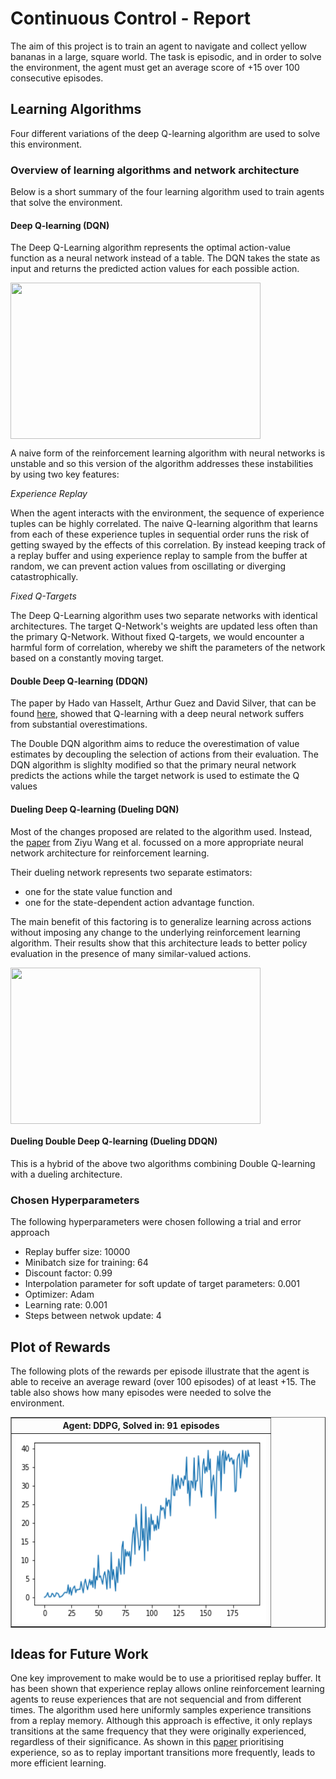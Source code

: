 # Continuous Control - Report

The aim of this project is to train an agent to navigate and collect yellow bananas in a large, square world. The task is episodic, and in order to solve the environment, the agent must get an average score of +15 over 100 consecutive episodes.


## Learning Algorithms

Four different variations of the deep Q-learning algorithm are used to solve this environment. 


### Overview of learning algorithms and network architecture

Below is a short summary of the four learning algorithm used to train agents that solve the environment.


#### Deep Q-learning (DQN) 

The Deep Q-Learning algorithm represents the optimal action-value function as a neural network instead of a table. The DQN takes the state as input and returns the predicted action values for each possible action.

<img align=center src="images/dqn.png" width="400" height="250" />

A naive form of the reinforcement learning algorithm with neural networks is unstable and so this version of the algorithm addresses these instabilities by using two key features:

*Experience Replay*

When the agent interacts with the environment, the sequence of experience tuples can be highly correlated. The naive Q-learning algorithm that learns from each of these experience tuples in sequential order runs the risk of getting swayed by the effects of this correlation. By instead keeping track of a replay buffer and using experience replay to sample from the buffer at random, we can prevent action values from oscillating or diverging catastrophically.

*Fixed Q-Targets*

The Deep Q-Learning algorithm uses two separate networks with identical architectures. The target Q-Network's weights are updated less often than the primary Q-Network. Without fixed Q-targets, we would encounter a harmful form of correlation, whereby we shift the parameters of the network based on a constantly moving target.


#### Double Deep Q-learning (DDQN)

The paper by Hado van Hasselt, Arthur Guez and David Silver, that can be found [here](https://arxiv.org/abs/1509.06461 "arXiv:1509.06461"), showed that Q-learning with a deep neural network suffers from substantial overestimations. 

The Double DQN algorithm aims to reduce the  overestimation of value estimates by decoupling the selection of actions from their evaluation. The DQN algorithm is slighlty modified so that the primary neural network predicts the actions while the target network is used to estimate the Q values


#### Dueling Deep Q-learning (Dueling DQN)

Most of the changes proposed are related to the algorithm used. Instead, the [paper](https://arxiv.org/abs/1511.06581 "arXiv:1511.06581") from Ziyu Wang et al. focussed on a more appropriate neural network architecture for reinforcement learning.

Their dueling network represents two separate estimators: 
* one for the state value function and 
* one for the state-dependent action advantage function. 

The main benefit of this factoring is to generalize learning across actions without imposing any change to the underlying reinforcement learning algorithm. Their results show that this architecture leads to better policy evaluation in the presence of many similar-valued actions. 

<img align=center src="images/dueldqn.png" width="400" height="250" />


#### Dueling Double Deep Q-learning (Dueling DDQN)

This is a hybrid of the above two algorithms combining Double Q-learning with a dueling architecture.


### Chosen Hyperparameters

The following hyperparameters were chosen following a trial and error approach

* Replay buffer size: 10000
* Minibatch size for training: 64
* Discount factor: 0.99
* Interpolation parameter for soft update of target parameters: 0.001
* Optimizer: Adam
* Learning rate: 0.001
* Steps between netwok update: 4


## Plot of Rewards

The following plots of the rewards per episode illustrate that the agent is able to receive an average reward (over 100 episodes) of at least +15. The table also shows how many episodes were needed to solve the environment.

<table style="width:100%" border=1>
  <tr>
    <th align=center>Agent: DDPG, Solved in: 91 episodes</th>
  </tr>
  <tr>
    <td align=center><img src="images/scores.png" width="400" height="300" /></td>
  </tr>
</table>


## Ideas for Future Work

One key improvement to make would be to use a prioritised replay buffer. It has been shown that experience replay allows online reinforcement learning agents to reuse experiences that are not sequencial and from different times. The algorithm used here uniformly samples experience transitions from a replay memory. Although this approach is effective, it only replays transitions at the same frequency that they were originally experienced, regardless of their significance. As shown in this [paper](https://arxiv.org/abs/1511.05952 "arXiv:1511.05952") prioritising experience, so as to replay important transitions more frequently, leads to more efficient learning. 

